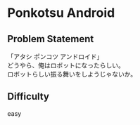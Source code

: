 # Ponkotsu Android

## Problem Statement

「アタシ ポンコツ アンドロイド」  
どうやら、俺はロボットになったらしい。  
ロボットらしい振る舞いをしようじゃないか。

## Difficulty

easy
